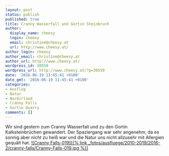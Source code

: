 ```yaml
---
layout: post
status: publish
published: true
title: Cranny Wasserfall und Gortin Steinbruch
author:
  display_name: cheesy
  login: cheesy
  email: christine@cheesy.at
  url: http://www.cheesy.at/
author_login: cheesy
author_email: christine@cheesy.at
author_url: http://www.cheesy.at/
wordpress_id: 30550
wordpress_url: http://www.cheesy.at/?p=30550
date: '2016-06-19 13:45:41 +0100'
date_gmt: '2016-06-19 11:45:41 +0100'
categories:
- Ausflug
- Natur
- Nordirland
- Cranny Falls
- Gortin Quarry
comments: []
---
```

Wir sind gestern zum Cranny Wasserfall und zu den Gortin Kalksteinbrüchen gewandert. Der Spaziergang war sehr angenehm, da es sonnig aber nicht zu heiß war und die Natur uns nicht allzusehr mit Allergien gequält hat.
[![Cranny Falls-019]({% link _fotos/ausfluege/2010-2019/2016-2/cranny-falls/Cranny-Falls-019.jpg %})](http://www.cheesy.at/fotos/ausfluege/cranny-falls/)
